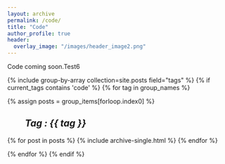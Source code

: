 ```yaml
---
layout: archive
permalink: /code/
title: "Code"
author_profile: true
header:
  overlay_image: "/images/header_image2.png"
---
```

Code coming soon.Test6

{% include group-by-array collection=site.posts field="tags" %}
 {% if current_tags contains 'code' %}
{% for tag in group_names %}

  {% assign posts = group_items[forloop.index0] %}
  <h2 id="{{ tag | slugify }}"
   class="archive__subtitle"><i style="margin-left: 40px">Tag : {{ tag }}</i></h2>
  {% for post in posts %}
    {% include archive-single.html %}
  {% endfor %}

{% endfor %}
{% endif %}

